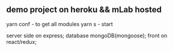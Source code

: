 ## demo project on heroku && mLab hosted 

 yarn conf - to get all modules
 yarn s - start

server side on express;
database mongoDB(mongoose);
front on react/redux;
